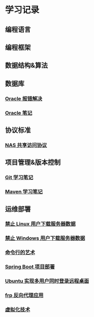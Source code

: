 # 学习记录
## 编程语言
## 编程框架
## 数据结构&算法
## 数据库
### [Oracle 报错解决](数据库/Oracle报错解决.md)
### [Oracle 笔记](数据库/Oracle笔记.md)
## 协议标准
### [NAS 共享访问协议](协议标准/NAS共享访问协议.md)
## 项目管理&版本控制
### [Git 学习笔记](项目管理/Git学习笔记.md)
### [Maven 学习笔记](项目管理/Maven学习笔记.md)
## 运维部署
### [禁止 Linux 用户下载服务器数据](运维部署/禁止Linux用户下载服务器数据.md)
### [禁止 Windows 用户下载服务器数据](运维部署/禁止Windows用户下载服务器数据.md)
### [命令行的艺术](运维部署/命令行的艺术.md)
### [Spring Boot 项目部署](运维部署/SpringBoot项目部署.md)
### [Ubuntu 实现多用户同时登录远程桌面](运维部署/Ubuntu实现多用户同时登录远程桌面.md)
### [frp 反向代理应用](运维部署/frp反向代理应用.md)
### [虚拟化技术](运维部署/云服务和虚拟化技术.md)